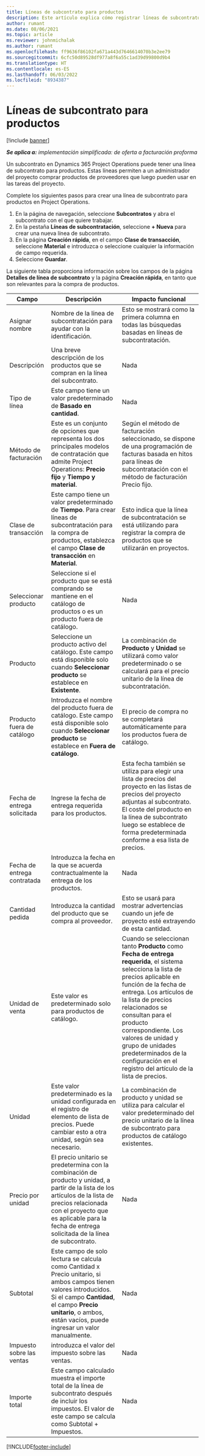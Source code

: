 ```yaml
---
title: Líneas de subcontrato para productos
description: Este artículo explica cómo registrar líneas de subcontrato para productos y usar los diferentes campos para registrar compras de productos de proveedores.
author: rumant
ms.date: 08/06/2021
ms.topic: article
ms.reviewer: johnmichalak
ms.author: rumant
ms.openlocfilehash: ff9636f86102fa671a443d7646614070b3e2ee79
ms.sourcegitcommit: 6cfc50d89528df977a8f6a55c1ad39d99800d9b4
ms.translationtype: HT
ms.contentlocale: es-ES
ms.lasthandoff: 06/03/2022
ms.locfileid: "8934387"
---
```

# <a name="subcontract-lines-for-products"></a>Líneas de subcontrato para productos

[!include [banner](../../includes/dataverse-preview.md)]

_**Se aplica a:** implementación simplificada: de oferta a facturación proforma_

Un subcontrato en Dynamics 365 Project Operations puede tener una línea de subcontrato para productos. Estas líneas permiten a un administrador del proyecto comprar productos de proveedores que luego pueden usar en las tareas del proyecto.

Complete los siguientes pasos para crear una línea de subcontrato para productos en Project Operations.

1. En la página de navegación, seleccione **Subcontratos** y abra el subcontrato con el que quiere trabajar. 
2. En la pestaña **Líneas de subcontratación**, seleccione **+ Nueva** para crear una nueva línea de subcontrato.
3. En la página **Creación rápida**, en el campo **Clase de transacción**, seleccione **Material** e introduzca o seleccione cualquier la información de campo requerida. 
4. Seleccione **Guardar**.

La siguiente tabla proporciona información sobre los campos de la página **Detalles de línea de subcontrato** y la página **Creación rápida**, en tanto que son relevantes para la compra de productos.

| Campo | Descripción | Impacto funcional|
| ----- | ----------- | ----------- |
| Asignar nombre | Nombre de la línea de subcontratación para ayudar con la identificación. |Esto se mostrará como la primera columna en todas las búsquedas basadas en líneas de subcontratación.
| Descripción | Una breve descripción de los productos que se compran en la línea del subcontrato. | Nada |
| Tipo de línea | Este campo tiene un valor predeterminado de **Basado en cantidad**. |Nada |
| Método de facturación | Este es un conjunto de opciones que representa los dos principales modelos de contratación que admite Project Operations: **Precio fijo** y **Tiempo y material**. | Según el método de facturación seleccionado, se dispone de una programación de facturas basada en hitos para líneas de subcontratación con el método de facturación Precio fijo. |
| Clase de transacción |Este campo tiene un valor predeterminado de **Tiempo**. Para crear líneas de subcontratación para la compra de productos, establezca el campo **Clase de transacción** en **Material**.  | Esto indica que la línea de subcontratación se está utilizando para registrar la compra de productos que se utilizarán en proyectos. |
| Seleccionar producto | Seleccione si el producto que se está comprando se mantiene en el catálogo de productos o es un producto fuera de catálogo. |Nada |
| Producto | Seleccione un producto activo del catálogo. Este campo está disponible solo cuando **Seleccionar producto** se establece en **Existente**. |La combinación de **Producto** y **Unidad** se utilizará como valor predeterminado o se calculará para el precio unitario de la línea de subcontratación.
| Producto fuera de catálogo | Introduzca el nombre del producto fuera de catálogo. Este campo está disponible solo cuando **Seleccionar producto** se establece en **Fuera de catálogo**.  |El precio de compra no se completará automáticamente para los productos fuera de catálogo.|
| Fecha de entrega solicitada | Ingrese la fecha de entrega requerida para los productos.| Esta fecha también se utiliza para elegir una lista de precios del proyecto en las listas de precios del proyecto adjuntas al subcontrato. El coste del producto en la línea de subcontrato luego se establece de forma predeterminada conforme a esa lista de precios. |
| Fecha de entrega contratada | Introduzca la fecha en la que se acuerda contractualmente la entrega de los productos.  |Nada|
| Cantidad pedida | Introduzca la cantidad del producto que se compra al proveedor.| Esto se usará para mostrar advertencias cuando un jefe de proyecto esté extrayendo de esta cantidad.|
| Unidad de venta | Este valor es predeterminado solo para productos de catálogo. |Cuando se seleccionan tanto **Producto** como **Fecha de entrega requerida**, el sistema selecciona la lista de precios aplicable en función de la fecha de entrega. Los artículos de la lista de precios relacionados se consultan para el producto correspondiente. Los valores de unidad y grupo de unidades predeterminados de la configuración en el registro del artículo de la lista de precios. |
| Unidad | Este valor predeterminado es la unidad configurada en el registro de elemento de lista de precios. Puede cambiar esto a otra unidad, según sea necesario.| La combinación de producto y unidad se utiliza para calcular el valor predeterminado del precio unitario de la línea de subcontrato para productos de catálogo existentes. |
| Precio por unidad | El precio unitario se predetermina con la combinación de producto y unidad, a partir de la lista de los artículos de la lista de precios relacionada con el proyecto que es aplicable para la fecha de entrega solicitada de la línea de subcontrato.  |Nada |
| Subtotal | Este campo de solo lectura se calcula como Cantidad x Precio unitario, si ambos campos tienen valores introducidos. Si el campo **Cantidad**, el campo **Precio unitario**, o ambos, están vacíos, puede ingresar un valor manualmente.  |Nada |
| Impuesto sobre las ventas | introduzca el valor del impuesto sobre las ventas. |Nada |
| Importe total | Este campo calculado muestra el importe total de la línea de subcontrato después de incluir los impuestos. El valor de este campo se calcula como Subtotal + Impuestos. |Nada |


[!INCLUDE[footer-include](../../includes/footer-banner.md)]
